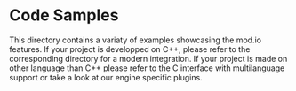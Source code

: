 # Code Samples

This directory contains a variaty of examples showcasing the mod.io features. If your project is developped on C++, please refer to the corresponding directory for a modern integration. If your project is made on other language than C++ please refer to the C interface with multilanguage support or take a look at our engine specific plugins.